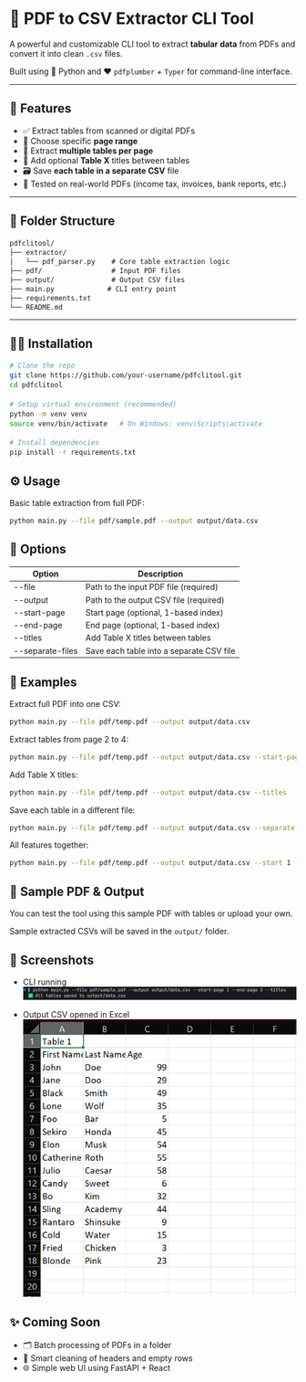 # 🧾 PDF to CSV Extractor CLI Tool

A powerful and customizable CLI tool to extract **tabular data** from PDFs and convert it into clean `.csv` files.

Built using 🐍 Python and ❤️ `pdfplumber` + `Typer` for command-line interface.

---

## 🚀 Features

- ✅ Extract tables from scanned or digital PDFs
- 🔢 Choose specific **page range**
- 🧩 Extract **multiple tables per page**
- 📝 Add optional **Table X** titles between tables
- 🗃 Save **each table in a separate CSV** file
- 🧪 Tested on real-world PDFs (income tax, invoices, bank reports, etc.)

---

## 📁 Folder Structure

```
pdfclitool/
├── extractor/
│   └── pdf_parser.py    # Core table extraction logic
├── pdf/                 # Input PDF files
├── output/              # Output CSV files
├── main.py             # CLI entry point
├── requirements.txt
└── README.md
```

---

## 🧑‍💻 Installation

```bash
# Clone the repo
git clone https://github.com/your-username/pdfclitool.git
cd pdfclitool

# Setup virtual environment (recommended)
python -m venv venv
source venv/bin/activate   # On Windows: venv\Scripts\activate

# Install dependencies
pip install -r requirements.txt
```

## ⚙️ Usage

Basic table extraction from full PDF:

```bash
python main.py --file pdf/sample.pdf --output output/data.csv
```

## 📌 Options

| Option | Description |
|--------|-------------|
| --file | Path to the input PDF file (required) |
| --output | Path to the output CSV file (required) |
| --start-page | Start page (optional, 1-based index) |
| --end-page | End page (optional, 1-based index) |
| --titles | Add Table X titles between tables |
| --separate-files | Save each table into a separate CSV file |

## 🧪 Examples

Extract full PDF into one CSV:

```bash
python main.py --file pdf/temp.pdf --output output/data.csv
```

Extract tables from page 2 to 4:

```bash
python main.py --file pdf/temp.pdf --output output/data.csv --start-page 2 --end-page 4
```

Add Table X titles:

```bash
python main.py --file pdf/temp.pdf --output output/data.csv --titles
```

Save each table in a different file:

```bash
python main.py --file pdf/temp.pdf --output output/data.csv --separate-files
```

All features together:

```bash
python main.py --file pdf/temp.pdf --output output/data.csv --start 1 --end 3 --titles --separate-files
```

## 📄 Sample PDF & Output

You can test the tool using this sample PDF with tables or upload your own.

Sample extracted CSVs will be saved in the `output/` folder.

## 📸 Screenshots

- CLI running
![CLI Tool Screenshot](images/image1.png)

- Output CSV opened in Excel
![CLI Tool Screenshot](images/image2.png)

<!-- ## 📜 License

MIT License. Feel free to fork, improve, and use for your projects! -->

## ✨ Coming Soon

- 🗂 Batch processing of PDFs in a folder
- 🧼 Smart cleaning of headers and empty rows
- 🌐 Simple web UI using FastAPI + React